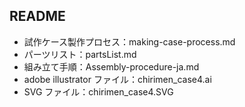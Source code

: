 ## README
* 試作ケース製作プロセス：making-case-process.md
* パーツリスト：partsList.md
* 組み立て手順：Assembly-procedure-ja.md
* adobe illustrator ファイル：chirimen_case4.ai
* SVG ファイル：chirimen_case4.SVG
